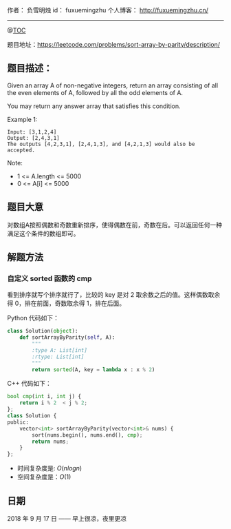 
作者： 		负雪明烛 
id：				fuxuemingzhu
个人博客：	http://fuxuemingzhu.cn/

---
@[TOC](目录)

题目地址：https://leetcode.com/problems/sort-array-by-parity/description/

## 题目描述：

Given an array A of non-negative integers, return an array consisting of all the even elements of A, followed by all the odd elements of A.

You may return any answer array that satisfies this condition.

 

Example 1:

    Input: [3,1,2,4]
    Output: [2,4,3,1]
    The outputs [4,2,3,1], [2,4,1,3], and [4,2,1,3] would also be accepted.


Note:

- 1 <= A.length <= 5000
- 0 <= A[i] <= 5000

## 题目大意

对数组A按照偶数和奇数重新排序，使得偶数在前，奇数在后。可以返回任何一种满足这个条件的数组即可。

## 解题方法

### 自定义 sorted 函数的 cmp

看到排序就写个排序就行了，比较的 key 是对 2 取余数之后的值。这样偶数取余得 0，排在前面，奇数取余得 1，排在后面。

Python 代码如下：

```python
class Solution(object):
    def sortArrayByParity(self, A):
        """
        :type A: List[int]
        :rtype: List[int]
        """
        return sorted(A, key = lambda x : x % 2)
```

C++ 代码如下：

```python
bool cmp(int i, int j) {
    return i % 2  < j % 2;
};
class Solution {
public:
    vector<int> sortArrayByParity(vector<int>& nums) {
        sort(nums.begin(), nums.end(), cmp);
        return nums;
    }
};
```

- 时间复杂度是: $O(nlogn)$
- 空间复杂度是：$O(1)$


## 日期

2018 年 9 月 17 日 —— 早上很凉，夜里更凉
